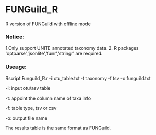 # FUNGuild_R
R version of FUNGuild with offline mode

### Notice:
1.Only support UNITE annotated taxonomy data.
2. R packages 'optparse','jsonlite','funr','stringr' are required.

### Useage:
Rscript Funguild_R.r -i otu_table.txt -t taxonomy -f tsv -o funguild.txt

-i: input otu/asv table

-t: appoint the column name of taxa info

-f: table type, tsv or csv

-o: output file name

The results table is the same format as FUNGuild.
